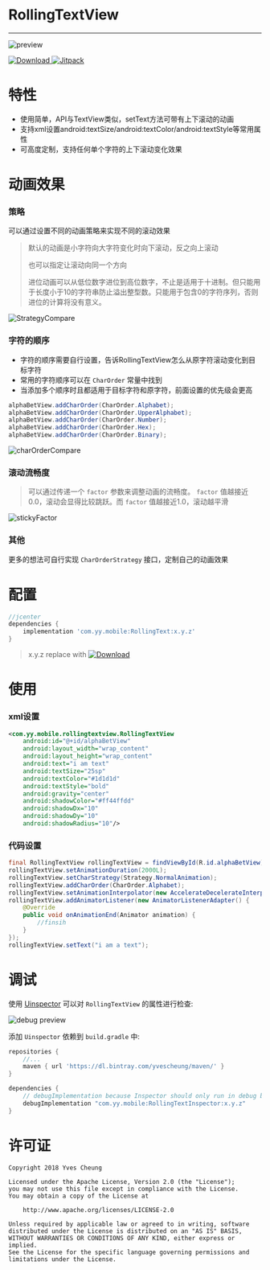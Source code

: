 # RollingTextView

---

![preview][1]


[ ![Download](https://api.bintray.com/packages/yvescheung/maven/RollingText/images/download.svg) ](https://bintray.com/yvescheung/maven/RollingText/_latestVersion) [![Jitpack](https://jitpack.io/v/YvesCheung/RollingText.svg)](https://jitpack.io/#YvesCheung/RollingText)

特性
======

- 使用简单，API与TextView类似，setText方法可带有上下滚动的动画
- 支持xml设置android:textSize/android:textColor/android:textStyle等常用属性
- 可高度定制，支持任何单个字符的上下滚动变化效果

动画效果
=======

### 策略

可以通过设置不同的动画策略来实现不同的滚动效果

> 默认的动画是小字符向大字符变化时向下滚动，反之向上滚动
>
> 也可以指定让滚动向同一个方向
>
> 进位动画可以从低位数字进位到高位数字，不止是适用于十进制。但只能用于长度小于10的字符串防止溢出整型数。只能用于包含0的字符序列，否则进位的计算将没有意义。 

![StrategyCompare][2]

### 字符的顺序

- 字符的顺序需要自行设置，告诉RollingTextView怎么从原字符滚动变化到目标字符
- 常用的字符顺序可以在 ``CharOrder`` 常量中找到
- 当添加多个顺序时且都适用于目标字符和原字符，前面设置的优先级会更高

```java
alphaBetView.addCharOrder(CharOrder.Alphabet);
alphaBetView.addCharOrder(CharOrder.UpperAlphabet);
alphaBetView.addCharOrder(CharOrder.Number);
alphaBetView.addCharOrder(CharOrder.Hex);
alphaBetView.addCharOrder(CharOrder.Binary);
```

![charOrderCompare][3]

### 滚动流畅度

> 可以通过传递一个 ``factor`` 参数来调整动画的流畅度。 ``factor`` 值越接近0.0，滚动会显得比较跳跃。而 ``factor`` 值越接近1.0，滚动越平滑

![stickyFactor][4]

### 其他

更多的想法可自行实现 ``CharOrderStrategy`` 接口，定制自己的动画效果

配置
=====

```groovy
//jcenter
dependencies {  
    implementation 'com.yy.mobile:RollingText:x.y.z'
}
```
    
> x.y.z replace with [ ![Download](https://api.bintray.com/packages/yvescheung/maven/RollingText/images/download.svg) ](https://bintray.com/yvescheung/maven/RollingText/_latestVersion)

使用
=====

### xml设置

```xml
<com.yy.mobile.rollingtextview.RollingTextView
    android:id="@+id/alphaBetView"
    android:layout_width="wrap_content"
    android:layout_height="wrap_content"
    android:text="i am text"
    android:textSize="25sp" 
    android:textColor="#1d1d1d"
    android:textStyle="bold"
    android:gravity="center"
    android:shadowColor="#ff44ffdd"
    android:shadowDx="10"
    android:shadowDy="10"
    android:shadowRadius="10"/>
```

### 代码设置

```java
final RollingTextView rollingTextView = findViewById(R.id.alphaBetView);
rollingTextView.setAnimationDuration(2000L);
rollingTextView.setCharStrategy(Strategy.NormalAnimation);
rollingTextView.addCharOrder(CharOrder.Alphabet);
rollingTextView.setAnimationInterpolator(new AccelerateDecelerateInterpolator());
rollingTextView.addAnimatorListener(new AnimatorListenerAdapter() {
    @Override
    public void onAnimationEnd(Animator animation) {
        //finsih
    }
});
rollingTextView.setText("i am a text");
```

调试
========

使用 [Uinspector](https://github.com/YvesCheung/UInspector) 可以对 `RollingTextView` 的属性进行检查:

![debug preview](https://raw.githubusercontent.com/YvesCheung/RollingText/master/rollingtextviewinspector/debug.gif)

添加 `Uinspector` 依赖到 `build.gradle` 中:

```groovy
repositories {
    //...
    maven { url 'https://dl.bintray.com/yvescheung/maven/' }
}

dependencies {
    // debugImplementation because Inspector should only run in debug builds.
    debugImplementation "com.yy.mobile:RollingTextInspector:x.y.z"
}
```

许可证
========

	Copyright 2018 Yves Cheung
	
   	Licensed under the Apache License, Version 2.0 (the "License");
   	you may not use this file except in compliance with the License.
   	You may obtain a copy of the License at

       	http://www.apache.org/licenses/LICENSE-2.0

   	Unless required by applicable law or agreed to in writing, software
   	distributed under the License is distributed on an "AS IS" BASIS,
   	WITHOUT WARRANTIES OR CONDITIONS OF ANY KIND, either express or implied.
   	See the License for the specific language governing permissions and
   	limitations under the License.
    
    
  [1]: https://raw.githubusercontent.com/YvesCheung/RollingText/master/ezgif.com-optimize.gif
  [2]: https://raw.githubusercontent.com/YvesCheung/RollingText/master/StrategyCompare.gif
  [3]: https://raw.githubusercontent.com/YvesCheung/RollingText/master/charOrderCompare.gif
  [4]: https://raw.githubusercontent.com/YvesCheung/RollingText/master/stickyFactor.gif
